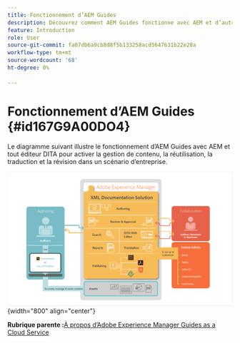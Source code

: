 ```yaml
---
title: Fonctionnement d’AEM Guides
description: Découvrez comment AEM Guides fonctionne avec AEM et d’autres éditeurs DITA pour permettre la gestion de contenu, la réutilisation, la traduction et la révision dans un scénario d’entreprise.
feature: Introduction
role: User
source-git-commit: fa07db6a9cb8d8f5b133258acd5647631b22e28a
workflow-type: tm+mt
source-wordcount: '68'
ht-degree: 0%

---
```


# Fonctionnement d’AEM Guides {#id167G9A00DO4}

Le diagramme suivant illustre le fonctionnement d’AEM Guides avec AEM et tout éditeur DITA pour activer la gestion de contenu, la réutilisation, la traduction et la révision dans un scénario d’entreprise.

![](images/xml-add-on-how-it-works.png){width="800" align="center"}


**Rubrique parente :**[&#x200B;À propos d’Adobe Experience Manager Guides as a Cloud Service](intro.md)
